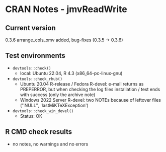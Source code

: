 # CRAN Notes - jmvReadWrite

## Current version
0.3.6
arrange_cols_omv added, bug-fixes (0.3.5 -> 0.3.6)

## Test environments
* ``devtools::check()``
  - local: Ubuntu 22.04, R 4.3 (x86_64-pc-linux-gnu)
* ``devtools::check_rhub()``
  - Ubuntu 20.04 R-release / Fedora R-devel: e-mail returns as PREPERROR, but when checking the log files installation / test ends with success (only the archive note)
  - Windows 2022 Server R-devel: two NOTEs because of leftover files (''NULL'', 'lastMiKTeXException')
* ``devtools::check_win_devel()``
  - Status: OK

## R CMD check results
* no notes, no warnings and no errors
